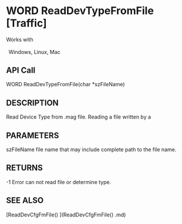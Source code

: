 # WORD ReadDevTypeFromFile [Traffic]

Works with <p class="s1" style="padding-top: 2pt;padding-left: 5pt;text-indent: 0pt;text-align: left;"><a name="bookmark109">&zwnj;</a>Windows, Linux, Mac</p>

## API Call
WORD ReadDevTypeFromFile(char *szFileName)
## DESCRIPTION
Read Device Type from .mag file. Reading a file written by a

## PARAMETERS
szFileName file name that may include complete path to the file name.

## RETURNS
-1 Error can not read file or determine type.

## SEE ALSO
[ReadDevCfgFmFile() ](ReadDevCfgFmFile() .md)
